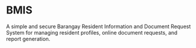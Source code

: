 # BMIS
A simple and secure Barangay Resident Information and Document Request System for managing resident profiles, online document requests, and report generation.
